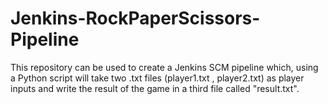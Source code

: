 # Jenkins-RockPaperScissors-Pipeline
This repository can be used to create a Jenkins SCM pipeline which, using a Python script will take two .txt files (player1.txt , player2.txt) as player inputs and write the result of the game in a third file called  "result.txt".
